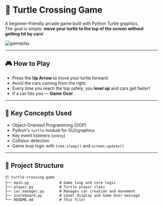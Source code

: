 # 🐢 Turtle Crossing Game

A beginner-friendly arcade game built with Python Turtle graphics.  
The goal is simple: **move your turtle to the top of the screen without getting hit by cars**!

![gameplay](https://user-images.githubusercontent.com/your-image-link-here.gif)

---

## 🎮 How to Play

- Press the **Up Arrow** to move your turtle forward.
- Avoid the cars coming from the right.
- Every time you reach the top safely, you **level up** and cars get faster!
- If a car hits you — **Game Over**.

---

## 🧠 Key Concepts Used

- Object-Oriented Programming (OOP)
- Python's `turtle` module for GUI/graphics
- Key event listeners (`onkey`)
- Collision detection
- Game loop logic with `time.sleep()` and `screen.update()`

---

## 📁 Project Structure

```text
📦 turtle-crossing-game
├── main.py              # Game loop and core logic
├── player.py            # Turtle player class
├── car_manager.py       # Manages car creation and movement
├── scoreboard.py        # Level display and Game Over message
└── README.md            # This file!
